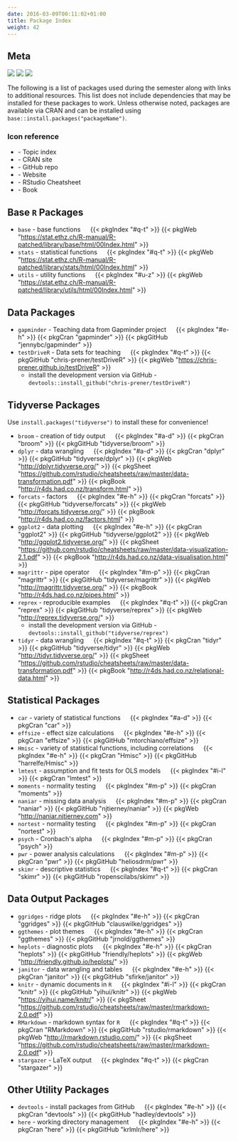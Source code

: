 ```yaml
---
date: 2016-03-09T00:11:02+01:00
title: Package Index
weight: 42
---
```


## Meta 

![](https://img.shields.io/badge/semester-fall%202018-yellow.svg) ![](https://img.shields.io/badge/release-draft-red.svg) 
![](https://img.shields.io/badge/last%20update-2018--05--03-brightgreen.svg)

The following is a list of packages used during the semester along with links to additional resources. This list does not include dependencies that may be installed for these packages to work. Unless otherwise noted, packages are available via CRAN and can be installed using `base::install.packages("packageName")`.

### Icon reference

- <i class="pgkIndex"><i class="fas fa-list"></i></i> - Topic index
- <i class="pkgResource"><i class="fas fa-database"></i></i> - CRAN site
- <i class="pkgResource"><i class="fab fa-github"></i></i> - GitHub repo
- <i class="pkgResource"><i class="fas fa-home"></i></i> - Website
- <i class="pkgResource"><i class="fas fa-file"></i></i> - RStudio Cheatsheet
- <i class="pkgResource"><i class="fas fa-book"></i></i> - Book

## Base `R` Packages
- `base` - base functions &emsp; {{< pkgIndex "#q-t" >}} {{< pkgWeb "https://stat.ethz.ch/R-manual/R-patched/library/base/html/00Index.html" >}}
- `stats` - statistical functions &emsp; {{< pkgIndex "#q-t" >}} {{< pkgWeb "https://stat.ethz.ch/R-manual/R-patched/library/stats/html/00Index.html"  >}}
- `utils` - utility functions &emsp; {{< pkgIndex "#u-z" >}} {{< pkgWeb "https://stat.ethz.ch/R-manual/R-patched/library/utils/html/00Index.html" >}}

## Data Packages
- `gapminder` - Teaching data from Gapminder project &emsp; {{< pkgIndex "#e-h" >}} {{< pkgCran "gapminder" >}} {{< pkgGitHub "jennybc/gapminder" >}}
- `testDriveR` - Data sets for teaching &emsp; {{< pkgIndex "#q-t" >}} {{< pkgGitHub "chris-prener/testDriveR" >}} {{< pkgWeb "https://chris-prener.github.io/testDriveR" >}}
  - install the development version via GitHub - `devtools::install_github("chris-prener/testDriveR")`

## Tidyverse Packages
Use `install.packages("tidyverse")` to install these for convenience!

- `broom` - creation of tidy output &emsp; {{< pkgIndex "#a-d" >}} {{< pkgCran "broom" >}} {{< pkgGitHub "tidyverse/broom" >}}
- `dplyr` - data wrangling &emsp; {{< pkgIndex "#a-d" >}} {{< pkgCran "dplyr" >}} {{< pkgGitHub "tidyverse/dplyr" >}} {{< pkgWeb "http://dplyr.tidyverse.org/" >}} {{< pkgSheet "https://github.com/rstudio/cheatsheets/raw/master/data-transformation.pdf" >}} {{< pkgBook "http://r4ds.had.co.nz/transform.html" >}}
- `forcats` - factors &emsp; {{< pkgIndex "#e-h" >}} {{< pkgCran "forcats" >}} {{< pkgGitHub "tidyverse/forcats" >}} {{< pkgWeb "http://forcats.tidyverse.org/" >}} {{< pkgBook "http://r4ds.had.co.nz/factors.html" >}}
- `ggplot2` - data plotting &emsp; {{< pkgIndex "#e-h" >}} {{< pkgCran "ggplot2" >}} {{< pkgGitHub "tidyverse/ggplot2" >}} {{< pkgWeb "http://ggplot2.tidyverse.org/" >}} {{< pkgSheet "https://github.com/rstudio/cheatsheets/raw/master/data-visualization-2.1.pdf" >}} {{< pkgBook "http://r4ds.had.co.nz/data-visualisation.html" >}}
- `magrittr` - pipe operator &emsp; {{< pkgIndex "#m-p" >}} {{< pkgCran "magrittr" >}} {{< pkgGitHub "tidyverse/magrittr" >}} {{< pkgWeb "http://magrittr.tidyverse.org/" >}} {{< pkgBook "http://r4ds.had.co.nz/pipes.html" >}}
- `reprex` - reproducible examples &emsp; {{< pkgIndex "#q-t" >}} {{< pkgCran "reprex" >}} {{< pkgGitHub "tidyverse/reprex" >}} {{< pkgWeb "http://reprex.tidyverse.org/" >}}
  - install the development version via GitHub - `devtools::install_github("tidyverse/reprex")`
- `tidyr` - data wrangling &emsp; {{< pkgIndex "#q-t" >}} {{< pkgCran "tidyr" >}} {{< pkgGitHub "tidyverse/tidyr" >}} {{< pkgWeb "http://tidyr.tidyverse.org/" >}} {{< pkgSheet "https://github.com/rstudio/cheatsheets/raw/master/data-transformation.pdf" >}} {{< pkgBook "http://r4ds.had.co.nz/relational-data.html" >}}

## Statistical Packages
- `car` - variety of statistical functions &emsp; {{< pkgIndex "#a-d" >}} {{< pkgCran "car" >}}
- `effsize` - effect size calculations &emsp; {{< pkgIndex "#e-h" >}} {{< pkgCran "effsize" >}} {{< pkgGitHub "mtorchiano/effsize" >}}
- `Hmisc` - variety of statistical functions, including correlations &emsp; {{< pkgIndex "#e-h" >}} {{< pkgCran "Hmisc" >}} {{< pkgGitHub "harrelfe/Hmisc" >}}
- `lmtest` - assumption and fit tests for OLS models &emsp; {{< pkgIndex "#i-l" >}} {{< pkgCran "lmtest" >}}
- `moments` - normality testing &emsp; {{< pkgIndex "#m-p" >}} {{< pkgCran "moments" >}}
- `naniar` - missing data analysis &emsp; {{< pkgIndex "#m-p" >}} {{< pkgCran "naniar" >}} {{< pkgGitHub "njtierney/naniar" >}} {{< pkgWeb "http://naniar.njtierney.com" >}}
- `nortest` - normality testing &emsp; {{< pkgIndex "#m-p" >}} {{< pkgCran "nortest" >}}
- `psych` - Cronbach's alpha &emsp; {{< pkgIndex "#m-p" >}} {{< pkgCran "psych" >}}
- `pwr` - power analysis calculations &emsp; {{< pkgIndex "#m-p" >}} {{< pkgCran "pwr" >}} {{< pkgGitHub "heliosdrm/pwr" >}}
- `skimr` - descriptive statistics &emsp; {{< pkgIndex "#q-t" >}} {{< pkgCran "skimr" >}} {{< pkgGitHub "ropenscilabs/skimr" >}}

## Data Output Packages
- `ggridges` - ridge plots &emsp; {{< pkgIndex "#e-h" >}} {{< pkgCran "ggridges" >}} {{< pkgGitHub "clauswilke/ggridges" >}}
- `ggthemes` - plot themes &emsp; {{< pkgIndex "#e-h" >}} {{< pkgCran "ggthemes" >}} {{< pkgGitHub "jrnold/ggthemes" >}}
- `heplots` - diagnostic plots &emsp; {{< pkgIndex "#e-h" >}} {{< pkgCran "heplots" >}} {{< pkgGitHub "friendly/heplots" >}} {{< pkgWeb "http://friendly.github.io/heplots/" >}}
- `janitor` - data wrangling and tables &emsp; {{< pkgIndex "#e-h" >}} {{< pkgCran "janitor" >}} {{< pkgGitHub "sfirke/janitor" >}}
- `knitr` - dynamic documents in `R` &emsp; {{< pkgIndex "#i-l" >}} {{< pkgCran "knitr" >}} {{< pkgGitHub "yihui/knitr" >}} {{< pkgWeb "https://yihui.name/knitr/" >}} {{< pkgSheet "https://github.com/rstudio/cheatsheets/raw/master/rmarkdown-2.0.pdf" >}}
- `RMarkdown` - markdown syntax for `R` &emsp; {{< pkgIndex "#q-t" >}} {{< pkgCran "RMarkdown" >}} {{< pkgGitHub "rstudio/rmarkdown" >}} {{< pkgWeb "http://rmarkdown.rstudio.com/" >}} {{< pkgSheet "https://github.com/rstudio/cheatsheets/raw/master/rmarkdown-2.0.pdf" >}}
- `stargazer` - LaTeX output &emsp; {{< pkgIndex "#q-t" >}} {{< pkgCran "stargazer" >}}

## Other Utility Packages
- `devtools` - install packages from GitHub &emsp; {{< pkgIndex "#e-h" >}} {{< pkgCran "devtools" >}} {{< pkgGitHub "hadley/devtools" >}}
- `here` - working directory management &emsp; {{< pkgIndex "#e-h" >}} {{< pkgCran "here" >}} {{< pkgGitHub "krlmlr/here" >}}
